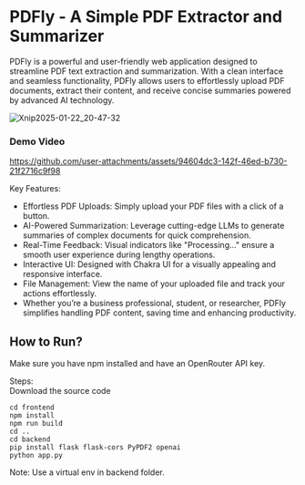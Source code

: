 # PDFly - A Simple PDF Extractor and Summarizer

PDFly is a powerful and user-friendly web application designed to streamline PDF text extraction and summarization. With a clean interface and seamless functionality, PDFly allows users to effortlessly upload PDF documents, extract their content, and receive concise summaries powered by advanced AI technology.

![Xnip2025-01-22_20-47-32](https://github.com/user-attachments/assets/68b9d168-304b-4656-be1a-1d0847b9bbcb)

### Demo Video
https://github.com/user-attachments/assets/94604dc3-142f-46ed-b730-21f2716c9f98

Key Features:
<ul>
  <li>Effortless PDF Uploads: Simply upload your PDF files with a click of a button.</li>
  <li>AI-Powered Summarization: Leverage cutting-edge LLMs to generate summaries of complex documents for quick comprehension.</li>
  <li>Real-Time Feedback: Visual indicators like "Processing..." ensure a smooth user experience during lengthy operations.</li>
  <li>Interactive UI: Designed with Chakra UI for a visually appealing and responsive interface.</li>
  <li>File Management: View the name of your uploaded file and track your actions effortlessly.</li>
  <li>Whether you’re a business professional, student, or researcher, PDFly simplifies handling PDF content, saving time and enhancing productivity.</li>
</ul>

## How to Run?

Make sure you have npm installed and have an OpenRouter API key.

Steps: <br>
Download the source code <br>
```
cd frontend
npm install
npm run build
cd ..
cd backend
pip install flask flask-cors PyPDF2 openai
python app.py 
```
Note: Use a virtual env in backend folder.

